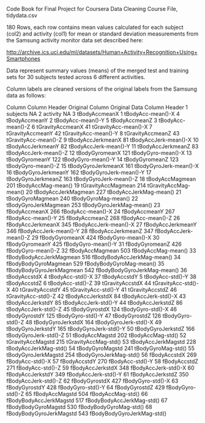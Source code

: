 Code Book for Final Project for Coursera Data Cleaning Course File, tidydata.csv

180 Rows, each row contains mean values calculated for each subject (col2) and 
activity (col1) for mean or standard deviation measurements from the Samsung activity
monitor data set described here: 

http://archive.ics.uci.edu/ml/datasets/Human+Activity+Recognition+Using+Smartphones

Data represent summary values (means) of the merged test and training sets for 30 subjects
tested across 6 different activities.

Column labels are cleaned versions of the original labels from the Samsung data as follows:

Column	Column Header			Original Column	Original Data Column Header
1	subjects							NA
2	activity							NA
3	tBodyAccmeanX						1		tBodyAcc-mean()-X
4	tBodyAccmeanY						2		tBodyAcc-mean()-Y
5	tBodyAccmeanZ						3		tBodyAcc-mean()-Z
6	tGravityAccmeanX					41		tGravityAcc-mean()-X
7	tGravityAccmeanY					42		tGravityAcc-mean()-Y
8	tGravityAccmeanZ					43		tGravityAcc-mean()-Z
9	tBodyAccJerkmeanX					81		tBodyAccJerk-mean()-X
10	tBodyAccJerkmeanY					82		tBodyAccJerk-mean()-Y
11	tBodyAccJerkmeanZ					83		tBodyAccJerk-mean()-Z
12	tBodyGyromeanX						121		tBodyGyro-mean()-X
13	tBodyGyromeanY						122		tBodyGyro-mean()-Y
14	tBodyGyromeanZ						123		tBodyGyro-mean()-Z
15	tBodyGyroJerkmeanX					161		tBodyGyroJerk-mean()-X
16	tBodyGyroJerkmeanY					162		tBodyGyroJerk-mean()-Y
17	tBodyGyroJerkmeanZ					163		tBodyGyroJerk-mean()-Z
18	tBodyAccMagmean						201		tBodyAccMag-mean()
19	tGravityAccMagmean					214		tGravityAccMag-mean()
20	tBodyAccJerkMagmean					227		tBodyAccJerkMag-mean()
21	tBodyGyroMagmean					240		tBodyGyroMag-mean()
22	tBodyGyroJerkMagmean				253		tBodyGyroJerkMag-mean()
23	fBodyAccmeanX						266		fBodyAcc-mean()-X
24	fBodyAccmeanY						267		fBodyAcc-mean()-Y
25	fBodyAccmeanZ						268		fBodyAcc-mean()-Z
26	fBodyAccJerkmeanX					345		fBodyAccJerk-mean()-X
27	fBodyAccJerkmeanY					346		fBodyAccJerk-mean()-Y
28	fBodyAccJerkmeanZ					347		fBodyAccJerk-mean()-Z
29	fBodyGyromeanX						424		fBodyGyro-mean()-X
30	fBodyGyromeanY						425		fBodyGyro-mean()-Y
31	fBodyGyromeanZ						426		fBodyGyro-mean()-Z
32	fBodyAccMagmean						503		fBodyAccMag-mean()
33	fBodyBodyAccJerkMagmean				516		fBodyBodyAccJerkMag-mean()
34	fBodyBodyGyroMagmean				529		fBodyBodyGyroMag-mean()
35	fBodyBodyGyroJerkMagmean			542		fBodyBodyGyroJerkMag-mean()
36	tBodyAccstdX						4		tBodyAcc-std()-X
37	tBodyAccstdY						5		tBodyAcc-std()-Y
38	tBodyAccstdZ						6		tBodyAcc-std()-Z
39	tGravityAccstdX						44		tGravityAcc-std()-X
40	tGravityAccstdY						45		tGravityAcc-std()-Y
41	tGravityAccstdZ						46		tGravityAcc-std()-Z
42	tBodyAccJerkstdX					84		tBodyAccJerk-std()-X
43	tBodyAccJerkstdY					85		tBodyAccJerk-std()-Y
44	tBodyAccJerkstdZ					86		tBodyAccJerk-std()-Z
45	tBodyGyrostdX						124		tBodyGyro-std()-X
46	tBodyGyrostdY						125		tBodyGyro-std()-Y
47	tBodyGyrostdZ						126		tBodyGyro-std()-Z
48	tBodyGyroJerkstdX					164		tBodyGyroJerk-std()-X
49	tBodyGyroJerkstdY					165		tBodyGyroJerk-std()-Y
50	tBodyGyroJerkstdZ					166		tBodyGyroJerk-std()-Z
51	tBodyAccMagstd						202		tBodyAccMag-std()
52	tGravityAccMagstd					215		tGravityAccMag-std()
53	tBodyAccJerkMagstd					228		tBodyAccJerkMag-std()
54	tBodyGyroMagstd						241		tBodyGyroMag-std()
55	tBodyGyroJerkMagstd					254		tBodyGyroJerkMag-std()
56	fBodyAccstdX						269		fBodyAcc-std()-X
57	fBodyAccstdY						270		fBodyAcc-std()-Y
58	fBodyAccstdZ						271		fBodyAcc-std()-Z
59	fBodyAccJerkstdX					348		fBodyAccJerk-std()-X
60	fBodyAccJerkstdY					349		fBodyAccJerk-std()-Y
61	fBodyAccJerkstdZ					350		fBodyAccJerk-std()-Z
62	fBodyGyrostdX						427		fBodyGyro-std()-X
63	fBodyGyrostdY						428		fBodyGyro-std()-Y
64	fBodyGyrostdZ						429		fBodyGyro-std()-Z
65	fBodyAccMagstd						504		fBodyAccMag-std()
66	fBodyBodyAccJerkMagstd				517		fBodyBodyAccJerkMag-std()
67	fBodyBodyGyroMagstd					530		fBodyBodyGyroMag-std()
68	fBodyBodyGyroJerkMagstd				543		fBodyBodyGyroJerkMag-std()